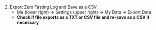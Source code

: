2. Export Zero Fasting Log and Save as a CSV
    - Me (lower right) -> Settings (upper right) -> My Data -> Export Data 
    - **Check if file exports as a TXT or CSV file and re-save as a CSV if necessary**